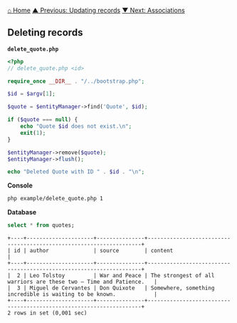 [⌂ Home](../README.md)
[▲ Previous: Updating records](updating_records.md)
[▼ Next: Associations](associations.md)

## Deleting records

**`delete_quote.php`**

```php
<?php
// delete_quote.php <id>

require_once __DIR__ . "/../bootstrap.php";

$id = $argv[1];

$quote = $entityManager->find('Quote', $id);

if ($quote === null) {
    echo "Quote $id does not exist.\n";
    exit(1);
}

$entityManager->remove($quote);
$entityManager->flush();

echo "Deleted Quote with ID " . $id . "\n";

```

**Console**

```bash
php example/delete_quote.php 1
```

**Database**

```sql
select * from quotes;
```

```
+----+---------------------+---------------+--------------------------------------------------------------------+
| id | author              | source        | content                                                            |
+----+---------------------+---------------+--------------------------------------------------------------------+
|  2 | Leo Tolstoy         | War and Peace | The strongest of all warriors are these two — Time and Patience.   |
|  3 | Miguel de Cervantes | Don Quixote   | Somewhere, something incredible is waiting to be known.            |
+----+---------------------+---------------+--------------------------------------------------------------------+
2 rows in set (0,001 sec)
```
